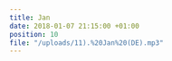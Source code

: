 ```yaml
---
title: Jan
date: 2018-01-07 21:15:00 +01:00
position: 10
file: "/uploads/11).%20Jan%20(DE).mp3"
---
```


